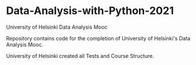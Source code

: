 # Data-Analysis-with-Python-2021
University of Helsinki Data Analysis Mooc

Repository contains code for the completion of University of Helsinki's Data Analysis Mooc.

University of Helsinki created all Tests and Course Structure.
